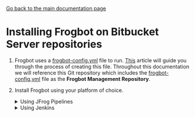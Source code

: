 [Go back to the main documentation page](../README.md)

# Installing Frogbot on Bitbucket Server repositories

1. Frogbot uses a [frogbot-config.yml](templates/.frogbot/frogbot-config.yml) file to run. [This](frogbot-config.md) article will guide you through the process of creating this file. Throughout this documentation we will reference this Git repository which includes the [frogbot-config.yml](templates/.frogbot/frogbot-config.yml) file as the **Frogbot Management Repository**.


2. Install Frogbot using your platform of choice.

   <details>
      <summary>Using JFrog Pipelines</summary>

   2.1. Make sure you have the connection details of your JFrog environment.

   2.2. Save the JFrog connection details as a [JFrog Platform Access Token Integration](https://www.jfrog.com/confluence/display/JFROG/JFrog+Platform+Access+Token+Integration)
   named **jfrogPlatform**.

   2.3. Save your Bitbucket access token as a [Generic Integration](https://www.jfrog.com/confluence/display/JFROG/Generic+Integration) named **bitbucket** with the token as the key and the Bitbucket access token as the value.

   2.4. Set the `.jfrog-pipelines` directory in the root of your **Frogbot Management Repository**.

   2.5. Create a Pipelines job with the below pipelines.yml content.
      <details>
        <summary>Template</summary>

   ```yml
    resources:
      - name: cron_trigger
        type: CronTrigger
        configuration:
          interval: '*/5 * * * *'     # Every 5 minutes
    
    
    pipelines:
      - name: Frogbot
        steps:
          - name: Frogbot_Scan
            type: Bash # For Windows runner: PowerShell
            configuration:
              integrations:
                - name: jfrogPlatform
                - name: bitbucket
            inputResources:
                - name: cron_trigger
            # Set the relevant language based on your project, read more: https://www.jfrog.com/confluence/display/JFROG/Choosing+your+Runtime+Image#ChoosingyourRuntimeImage-ChoosingLanguageandVersion
            # runtime:
            #   type: image
            #   image:
            #     auto:
            #       language: 
            #       versions: 
            environmentVariables:
              
              # [Mandatory]
              # JFrog platform URL
              JF_URL: $int_jfrogPlatform_url
  
              # [Mandatory if JF_USER and JF_PASSWORD are not provided]
              # JFrog access token with 'read' permissions for Xray
              JF_ACCESS_TOKEN: $int_jfrogPlatform_accessToken
   
              # [Mandatory]
              # Username of the Bitbucket account
              JF_GIT_USERNAME: ""
  
              # [Mandatory]
              # Bitbucket access token with write repository permissions
              JF_GIT_TOKEN: $int_bitbucket_token
              
              JF_GIT_PROVIDER: "bitbucketServer"
  
              # [Mandatory]
              # API endpoint to Bitbucket server
              JF_GIT_API_ENDPOINT: $int_bitbucket_url
  
              # [Mandatory]
              # Bitbucket project namespace
              JF_GIT_OWNER: ""
              
              # [Mandatory]
              # The repository in which the frogbot-config.yml resides
              JF_GIT_REPO: ""
              
              # [Mandatory]
              # The branch in the repository which the frogbot-config.yml resides
              JF_GIT_BASE_BRANCH: ""
            
        execution:
          onExecute:
            - curl -fLg "https://releases.jfrog.io/artifactory/frogbot/v2/[RELEASE]/getFrogbot.sh" | sh
            - ./frogbot scan-pull-requests
            - ./frogbot scan-and-fix-repos   
            # For Windows runner:
            # - iwr https://releases.jfrog.io/artifactory/frogbot/v2/[RELEASE]/frogbot-windows-amd64/frogbot.exe -OutFile .\frogbot.exe
            # - .\frogbot.exe scan-pull-requests
            # - .\frogbot.exe scan-and-fix-repos
   ```

    </details>

   2.6. In the **pipelines.yml**, make sure to set values for all the mandatory variables.

   2.7. In the **pipelines.yml**, if you're using a Windows agent, modify the code inside the onExecute sections as described on the yaml comments.

   **Important**

   - For npm, yarn 2, NuGet or .NET: Set inside the [frogbot-config.yml](templates/.frogbot/frogbot-config.yml) file the command that downloads the project dependencies as the value of the **installCommand** variable. For example, `npm i` or `nuget restore`.
   - Make sure all the build tools that are used to build the project are installed on the build agent.
   </details>

   <details>
   <summary>Using Jenkins</summary>

   2.1. Make sure you have the connection details of your JFrog environment.

   2.2. Save the JFrog connection details as Credentials in Jenkins with the following Credential IDs: **JF_URL**,
   **JF_USER** and **JF_PASSWORD** (You can also use **JF_XRAY_URL** and **JF_ARTIFACTORY_URL** instead of  **JF_URL**
   and **JF_ACCESS_TOKEN** instead of **JF_USER** and **JF_PASSWORD**).

   2.3. Save your Bitbucket access token as a Credential in Jenkins with the `FROGBOT_GIT_TOKEN` Credential ID.

   2.4. Create a Jenkinsfile with the below content under the root of your **Frogbot Management Repository**.

      <details>
         <summary>Template</summary>

   ```groovy
   // Run the job every 5 minutes 
   CRON_SETTINGS = '''*/5 * * * *'''
   
   pipeline {
       agent any
   
       triggers {
           cron(CRON_SETTINGS)
       }
   
       environment {
        
           // [Mandatory]
           // JFrog platform URL (This functionality requires version 3.29.0 or above of Xray)
           JF_URL= credentials("JF_URL")
   
           // [Mandatory if JF_ACCESS_TOKEN is not provided]
           // JFrog user and password with 'read' permissions for Xray
           JF_USER= credentials("JF_USER")
           JF_PASSWORD= credentials("JF_PASSWORD")
   
           // [Mandatory]
           // Bitbucket access token with the write repository permissions 
           JF_GIT_TOKEN= credentials("FROGBOT_GIT_TOKEN")
           
           JF_GIT_PROVIDER= "bitbucketServer"
   
           // [Mandatory]
           // Username of the Bitbucket account
           JF_GIT_USERNAME= ""
   
           // [Mandatory]
           // Bitbucket project namespace
           JF_GIT_OWNER= ""
   
           // [Mandatory]
           // API endpoint to Bitbucket server
           JF_GIT_API_ENDPOINT= ""
           
           // [Mandatory if JF_USER and JF_PASSWORD are not provided]
           // JFrog access token with 'read' permissions for Xray
           // JF_ACCESS_TOKEN= credentials("JF_ACCESS_TOKEN")
   
           // [OPTIONAL]
           // The repository in which the frogbot-config.yml resides
           JF_GIT_REPO: ""
            
           // [OPTIONAL]
           // The branch in the repository which the frogbot-config.yml resides
           JF_GIT_BASE_BRANCH: ""
   
       }
   
       stages {
           stage('Download Frogbot') {
               steps {
                   // For Linux / MacOS runner:
                   sh """ curl -fLg "https://releases.jfrog.io/artifactory/frogbot/v2/[RELEASE]/getFrogbot.sh" | sh"""
   
                   // For Windows runner:
                   // powershell """iwr https://releases.jfrog.io/artifactory/frogbot/v2/[RELEASE]/frogbot-windows-amd64/frogbot.exe -OutFile .\frogbot.exe"""
               }
           }
   
           stage('Scan Pull Requests') {
               steps {
                   sh "./frogbot scan-pull-requests"
   
                   // For Windows runner:
                   // powershell """.\frogbot.exe scan-pull-requests"""
               }
           }
   
            stage('Scan and Fix Repos') {
               steps {
                   sh "./frogbot scan-and-fix-repos"
   
                   // For Windows runner:
                   // powershell """.\frogbot.exe scan-and-fix-repos"""
               }
           }
       }
   }
   ```

      </details>

   2.5. In the Jenkinsfile, set the values of all the mandatory variables.

   2.6. In the Jenkinsfile, modify the code inside the `Download Frogbot` and `Scan Pull Requests` according to the Jenkins agent operating system.

   2.7. Create a Pipeline job in Jenkins pointing to the Jenkinsfile in your **Frogbot Management Repository**.

   **Important**

   - For npm, yarn 2, NuGet and .NET: Set inside the [frogbot-config.yml](templates/.frogbot/frogbot-config.yml) file the command to download the project dependencies, as the value of the **installCommand** variable. For example, `npm i` or `nuget restore`.
   - Make sure that either **JF_USER** and **JF_PASSWORD** or **JF_ACCESS_TOKEN** are set in the Jenkinsfile, but not both.
   - Make sure that all the build tools that are used to build the project are installed on the Jenkins agent.

   </details>


